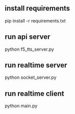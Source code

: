 ## install requirements
pip install -r requirements.txt
## run api server
python f5_tts_server.py
## run realtime server
python socket_server.py
## run realtime client
python main.py
